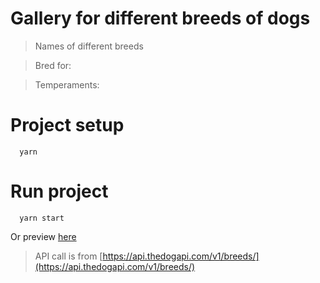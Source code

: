 # Gallery for different breeds of dogs

> Names of different breeds

> Bred for:

> Temperaments: 

# Project setup
```
  yarn
```
# Run project
```
  yarn start
```
Or preview [here](https://doglery.netlify.app/)

> API call is from [https://api.thedogapi.com/v1/breeds/](https://api.thedogapi.com/v1/breeds/)
